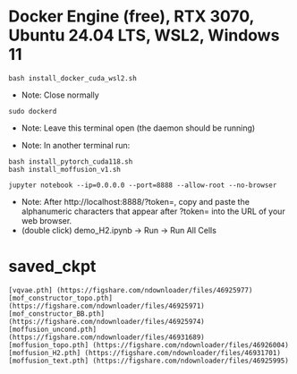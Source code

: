 # Docker Engine (free), RTX 3070, Ubuntu 24.04 LTS, WSL2, Windows 11


```
bash install_docker_cuda_wsl2.sh
```
- Note: Close normally


```
sudo dockerd
```
- Note: Leave this terminal open (the daemon should be running)


- Note: In another terminal run:
```
bash install_pytorch_cuda118.sh
bash install_moffusion_v1.sh
```


```
jupyter notebook --ip=0.0.0.0 --port=8888 --allow-root --no-browser
```
- Note: After http://localhost:8888/?token=, copy and paste the alphanumeric characters that appear after ?token= into the URL of your web browser.
- (double click) demo_H2.ipynb -> Run -> Run All Cells

# saved_ckpt
```
[vqvae.pth] (https://figshare.com/ndownloader/files/46925977)
[mof_constructor_topo.pth] (https://figshare.com/ndownloader/files/46925971)
[mof_constructor_BB.pth] (https://figshare.com/ndownloader/files/46925974)
[moffusion_uncond.pth] (https://figshare.com/ndownloader/files/46931689)
[moffusion_topo.pth] (https://figshare.com/ndownloader/files/46926004)
[moffusion_H2.pth] (https://figshare.com/ndownloader/files/46931701)
[moffusion_text.pth] (https://figshare.com/ndownloader/files/46925995)
```
